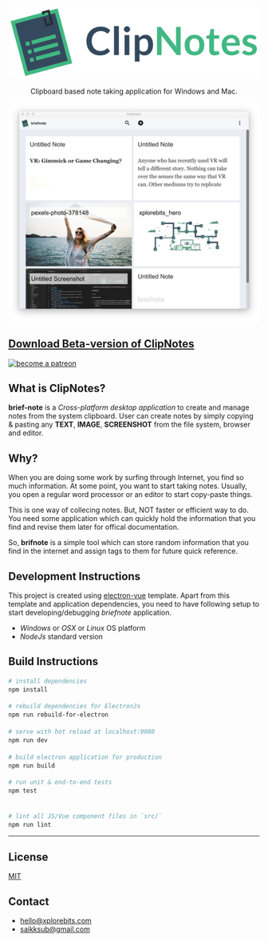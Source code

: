 <p align="center">
  <img src="screenshots/logo-hero.png"
    height="auto" width="auto"/>
</p>

<p align="center">
Clipboard based note taking application for Windows and Mac.
</p>

<p align="center">
  <img src="screenshots/Screen Shot 2018-10-07 at 12.27.44 AM.png"
    height="auto" width="auto"/>
</p>

## [Download Beta-version of ClipNotes](https://github.com/xplorebits/briefnote/releases/tag/v0.0.1)

<a href="https://www.patreon.com/xplorebits"><img height="50px" width="auto" alt= "become a patreon" src="https://c5.patreon.com/external/logo/become_a_patron_button@2x.png"></a>

## What is ClipNotes?
**brief-note** is a *Cross-platform desktop application* to create and manage notes from the system clipboard. User can create notes by simply copying & pasting any **TEXT**, **IMAGE**, **SCREENSHOT** from the file system, browser and editor.

## Why?
When you are doing some work by surfing through Internet, you find so much information. At some point, you want to start taking notes. Usually, you open a regular word processor or an editor to start copy-paste things.

This is one way of collecing notes. But, NOT faster or efficient way to do. You need some application which can quickly hold the information that you find and revise them later for offical documentation.

So, **brifnote** is a simple tool which can store random information that you find in the internet and assign tags to them for future quick reference.

## Development Instructions
This project is created using [electron-vue](https://github.com/SimulatedGREG/electron-vue) template. Apart from this template and application dependencies, you need to have following setup to start developing/debugging *briefnote* application.
* *Windows* or *OSX* or *Linux* OS platform
* *NodeJs* standard version

## Build Instructions

``` bash
# install dependencies
npm install

# rebuild dependencies for ElectronJs
npm run rebuild-for-electron

# serve with hot reload at localhost:9080
npm run dev

# build electron application for production
npm run build

# run unit & end-to-end tests
npm test


# lint all JS/Vue component files in `src/`
npm run lint

```
---

## License
[MIT](https://opensource.org/licenses/MIT)

## Contact
* [hello@xplorebits.com](mailto:hello@xplorebits.com)
* [saikksub@gmail.com](mailto:hello@xplorebits.com)
